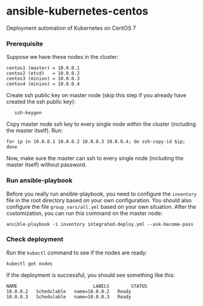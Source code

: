 # ansible-kubernetes-centos
Deployment automation of Kubernetes on CentOS 7

### Prerequisite
Suppose we have these nodes in the cluster:
```
centos1 (master) = 10.0.0.1
centos2 (etcd)   = 10.0.0.2
centos3 (minion) = 10.0.0.3
centos4 (minion) = 10.0.0.4
```

Create ssh public key on master node (skip this step if you already have created the ssh public key):
```
   ssh-keygen
```

Copy master node ssh key to every single node within the cluster (including the master itself). Run:
```
for ip in 10.0.0.1 10.0.0.2 10.0.0.3 10.0.0.4; do ssh-copy-id $ip; done
```

Now, make sure the master can ssh to every single node (including the master itself) without password.

### Run ansible-playbook
Before you really run ansible-playbook, you need to configure the `inventory` file in the root directory based on your own configuration. You should also configure the file `group_vars/all.yml` based on your own situation. After the customization, you can run this command on the master node:
```
ansible-playbook -i inventory integrated-deploy.yml --ask-become-pass
```

### Check deployment
Run the `kubectl` command to see if the nodes are ready:
```
kubectl get nodes
```

If the deployment is successful, you should see something like this:
```
NAME                            LABELS        STATUS
10.0.0.2   Schedulable   name=10.0.0.2   Ready
10.0.0.3   Schedulable   name=10.0.0.3   Ready
```
